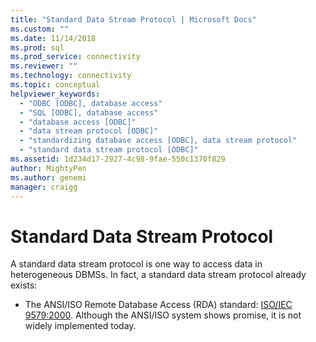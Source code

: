 ```yaml
---
title: "Standard Data Stream Protocol | Microsoft Docs"
ms.custom: ""
ms.date: 11/14/2018
ms.prod: sql
ms.prod_service: connectivity
ms.reviewer: ""
ms.technology: connectivity
ms.topic: conceptual
helpviewer_keywords: 
  - "ODBC [ODBC], database access"
  - "SQL [ODBC], database access"
  - "database access [ODBC]"
  - "data stream protocol [ODBC]"
  - "standardizing database access [ODBC], data stream protocol"
  - "standard data stream protocol [ODBC]"
ms.assetid: 1d234d17-2927-4c98-9fae-550c1370f829
author: MightyPen
ms.author: genemi
manager: craigg
---
```

# Standard Data Stream Protocol
A standard data stream protocol is one way to access data in heterogeneous DBMSs. In fact, a standard data stream protocol already exists:

- The ANSI/ISO Remote Database Access (RDA) standard: [ISO/IEC 9579:2000](https://www.iso.org/iso/catalogue_detail.htm?csnumber=30615). Although the ANSI/ISO system shows promise, it is not widely implemented today.
